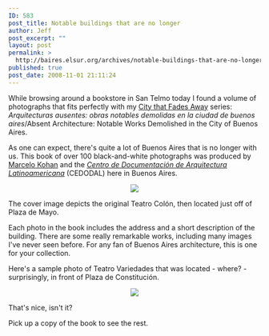 ```yaml
---
ID: 583
post_title: Notable buildings that are no longer
author: Jeff
post_excerpt: ""
layout: post
permalink: >
  http://baires.elsur.org/archives/notable-buildings-that-are-no-longer/
published: true
post_date: 2008-11-01 21:11:24
---
```

While browsing around a bookstore in San Telmo today I found a volume of photographs that fits perfectly with my <a href="http://baires.elsur.org/archives/the-city-that-fades-away/">City that Fades Away</a> series: <em>Arquitecturas ausentes: obras notables demolidas en la ciudad de buenos aires</em>/Absent Architecture: Notable Works Demolished in the City of Buenos Aires.

As one can expect, there's quite a lot of Buenos Aires that is no longer with us. This book of over 100 black-and-white photographs was produced by <a href="http://www.elartenauta.com.ar/home.html">Marcelo Kohan</a> and the <em><a href="http://www.cedodal.com/">Centro de Documentación de Arquitectura Latinoamericana</a></em> (CEDODAL) here in Buenos Aires.  

<center>
<a href="http://picasaweb.google.es/lh/photo/dUBBe_6hr4LoLCZm1R6oDQ"><img src="https://lh3.googleusercontent.com/-a4RKjiF1bMM/SQzsLgvkFuI/AAAAAAAAPoc/YLXGFDwnxg8/s2048-Ic42/arqausente.jpg" /></a>
</center>

The cover image depicts the original Teatro Colón, then located just off of Plaza de Mayo. 

Each photo in the book includes the address and a short description of the building. There are some really remarkable works, including many images I've never seen before.  For any fan of Buenos Aires architecture, this is one for your collection. 

Here's a sample photo of Teatro Variedades that was located - where? - surprisingly, in front of Plaza de Constitución. 

<center>
<a href="http://picasaweb.google.es/lh/photo/rlJZNohahpmmF2DsQVmvuQ"><img src="https://lh3.googleusercontent.com/-EIyxNUxE2Go/SQzt7R-OzUI/AAAAAAAAPoc/QqFQdikecU8/s2048-Ic42/theaterConstitucion-web.jpg" /></a>
</center>

That's nice, isn't it?

Pick up a copy of the book to see the rest.